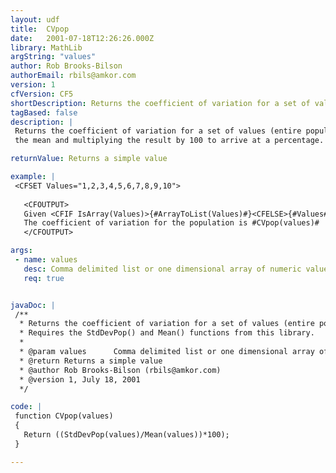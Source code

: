 ```yaml
---
layout: udf
title:  CVpop
date:   2001-07-18T12:26:26.000Z
library: MathLib
argString: "values"
author: Rob Brooks-Bilson
authorEmail: rbils@amkor.com
version: 1
cfVersion: CF5
shortDescription: Returns the coefficient of variation for a set of values (entire population).
tagBased: false
description: |
 Returns the coefficient of variation for a set of values (entire population). The CV is a measure of relative dispersion and is calculated by dividing the standard deviation by
 the mean and multiplying the result by 100 to arrive at a percentage.

returnValue: Returns a simple value

example: |
 <CFSET Values="1,2,3,4,5,6,7,8,9,10"> 
 
   <CFOUTPUT>
   Given <CFIF IsArray(Values)>{#ArrayToList(Values)#}<CFELSE>{#Values#}</CFIF>
   The coefficient of variation for the population is #CVpop(values)#
   </CFOUTPUT>

args:
 - name: values
   desc: Comma delimited list or one dimensional array of numeric values.
   req: true


javaDoc: |
 /**
  * Returns the coefficient of variation for a set of values (entire population).
  * Requires the StdDevPop() and Mean() functions from this library.
  * 
  * @param values      Comma delimited list or one dimensional array of numeric values. 
  * @return Returns a simple value 
  * @author Rob Brooks-Bilson (rbils@amkor.com) 
  * @version 1, July 18, 2001 
  */

code: |
 function CVpop(values)
 {
   Return ((StdDevPop(values)/Mean(values))*100);
 }

---
```


